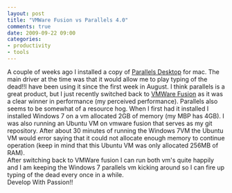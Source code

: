 ```yaml
---
layout: post
title: "VMWare Fusion vs Parallels 4.0"
comments: true
date: 2009-09-22 09:00
categories:
- productivity
- tools
---
```


A couple of weeks ago I installed a copy of [Parallels Desktop](http://www.parallels.com/products/desktop/) for mac. The main driver at the time was that it would allow me to play typing of the dead!!I have been using it since the first week in August. I think parallels is a great product, but I just recently switched back to [VMWare Fusion](http://www.vmware.com/products/fusion/) as it was a clear winner in performance (my perceived performance). Parallels also seems to be somewhat of a resource hog. When I first had it installed I installed Windows 7 on a vm allocated 2GB of memory (my MBP has 4GB). I was also running an Ubuntu VM on vmware fusion that serves as my git repository. After about 30 minutes of running the Windows 7VM the Ubuntu VM would error saying that it could not allocate enough memory to continue operation (keep in mind that this Ubuntu VM was only allocated 256MB of RAM).   
After switching back to VMWare fusion I can run both vm's quite happily and I am keeping the Windows 7 parallels vm kicking around so I can fire up typing of the dead every once in a while.   
Develop With Passion!!




